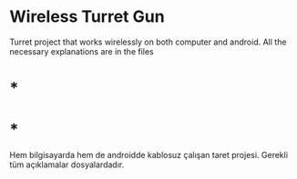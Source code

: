 # Wireless Turret Gun
 Turret project that works wirelessly on both computer and android. All the necessary explanations are in the files
# *
# *
 Hem bilgisayarda hem de androidde kablosuz çalışan taret projesi. Gerekli tüm açıklamalar dosyalardadır.
